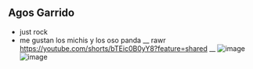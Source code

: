 ## Agos Garrido
- just rock
- me gustan los michis y los oso panda 
__
rawr
https://youtube.com/shorts/bTEic0B0yY8?feature=shared
__
![image](ntuploads2018/05/17124546Kurt-Cobain-muerte-11.jpg)
![image](https://images.app.goo.gl/7ny7HgRQhYhKDzoYA)